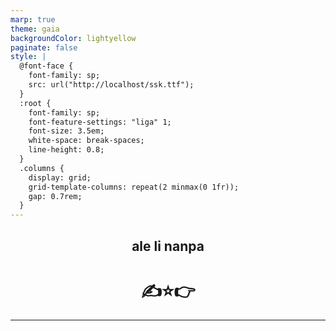 ```yaml
---
marp: true
theme: gaia
backgroundColor: lightyellow
paginate: false
style: |
  @font-face {
    font-family: sp;
    src: url("http://localhost/ssk.ttf");
  }
  :root {
    font-family: sp;
    font-feature-settings: "liga" 1;
    font-size: 3.5em;
    white-space: break-spaces;
    line-height: 0.8;
  }
  .columns {
    display: grid;
    grid-template-columns: repeat(2 minmax(0 1fr));
    gap: 0.7rem;
  }
---
```


<center>

## ale li nanpa

# ✍️⭐👉

</center>

---

